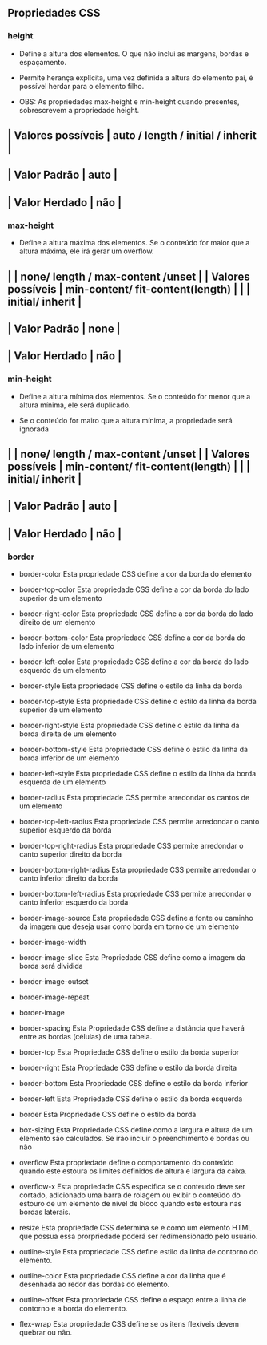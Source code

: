 ## Propriedades CSS

### height 

- Define a altura dos elementos. O que não inclui as margens, bordas e espaçamento.

- Permite herança explícita, uma vez definida a altura do elemento pai, é possível herdar para o elemento filho.

* OBS: As propriedades max-height e min-height quando presentes, sobrescrevem a propriedade height. 

| Valores possíveis | auto / length / initial / inherit |
---------------------------------------------------------
| Valor Padrão      |  auto                             |
---------------------------------------------------------
| Valor Herdado     |  não                              |
---------------------------------------------------------

### max-height 

- Define a altura máxima dos elementos. Se o conteúdo for maior que a altura máxima, ele irá gerar um overflow. 


|                   | none/ length / max-content /unset |
| Valores possíveis | min-content/ fit-content(length)  |
|                   | initial/ inherit                  |
---------------------------------------------------------
| Valor Padrão      |  none                             |
---------------------------------------------------------
| Valor Herdado     |  não                              |
---------------------------------------------------------

### min-height 

- Define a altura mínima dos elementos. Se o conteúdo for menor que a altura mínima, ele será duplicado.

- Se o conteúdo for mairo que a altura mínima, a propriedade será ignorada


|                   | none/ length / max-content /unset |
| Valores possíveis | min-content/ fit-content(length)  |
|                   | initial/ inherit                  |
---------------------------------------------------------
| Valor Padrão      |  auto                             |
---------------------------------------------------------
| Valor Herdado     |  não                              |
---------------------------------------------------------


### border

* border-color Esta propriedade CSS define a cor da borda do elemento
* border-top-color Esta propriedade CSS define a cor da borda do lado superior de um elemento
* border-right-color Esta propriedade CSS define a cor da borda do lado direito de um elemento
* border-bottom-color Esta propriedade CSS define a cor da borda do lado inferior de um elemento
* border-left-color Esta propriedade CSS define a cor da borda do lado esquerdo de um elemento

* border-style Esta propriedade CSS define o estilo da linha da borda 
* border-top-style Esta propriedade CSS define o estilo da linha da borda superior de um elemento
* border-right-style Esta propriedade CSS define o estilo da linha da borda direita de um elemento
* border-bottom-style Esta propriedade CSS define o estilo da linha da borda inferior de um elemento
* border-left-style Esta propriedade CSS define o estilo da linha da borda esquerda de um elemento

* border-radius Esta propriedade CSS permite arredondar os cantos de um elemento
* border-top-left-radius Esta propriedade CSS permite arredondar o canto superior esquerdo da borda 
* border-top-right-radius Esta propriedade CSS permite arredondar o canto superior direito da borda
* border-bottom-right-radius Esta propriedade CSS permite arredondar o canto inferior direito da borda
* border-bottom-left-radius Esta propriedade CSS permite arredondar o canto inferior esquerdo da borda

* border-image-source  Esta propriedade CSS define a fonte ou caminho da imagem que deseja usar como borda em torno de um elemento

* border-image-width 
* border-image-slice Esta Propriedade CSS define como a imagem da borda será dividida
* border-image-outset
* border-image-repeat 
* border-image

* border-spacing Esta Propriedade CSS define a distância que haverá entre as bordas (células) de uma tabela.
* border-top Esta Propriedade CSS define o estilo da borda superior
* border-right Esta Propriedade CSS define o estilo da borda direita
* border-bottom Esta Propriedade CSS define o estilo da borda inferior
* border-left Esta Propriedade CSS define o estilo da borda esquerda
* border Esta Propriedade CSS define o estilo da borda

* box-sizing Esta Propriedade CSS define como a largura e altura de um elemento são calculados. Se irão incluir o preenchimento e bordas ou não


* overflow Esta propriedade define o comportamento do conteúdo quando este estoura os limites definidos de altura e largura da caixa.
* overflow-x Esta propriedade CSS especifica se o conteudo deve ser cortado, adicionado uma barra de rolagem ou exibir o conteúdo do estouro de um elemento de nível de bloco quando este estoura nas bordas laterais.


* resize Esta propriedade CSS determina se e como um elemento HTML que possua essa prorpriedade poderá ser redimensionado pelo usuário.


* outline-style Esta propriedade CSS define estilo da linha de contorno do elemento.
* outline-color Esta propriedade CSS define a cor da linha que é desenhada ao redor das bordas do elemento.
* outline-offset Esta propriedade CSS define o espaço entre a linha de contorno e a borda do elemento.

* flex-wrap Esta propriedade CSS define se os itens flexíveis devem quebrar ou não. 

